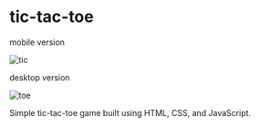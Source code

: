 # tic-tac-toe

mobile version

![tic](https://user-images.githubusercontent.com/117454449/204887746-44e1ec01-5646-48de-a877-3b620918da43.PNG)

desktop version

![toe](https://user-images.githubusercontent.com/117454449/204887953-beca2d48-4e15-405e-97d3-5e60c7d45772.PNG)


Simple tic-tac-toe game built using HTML, CSS, and JavaScript.
